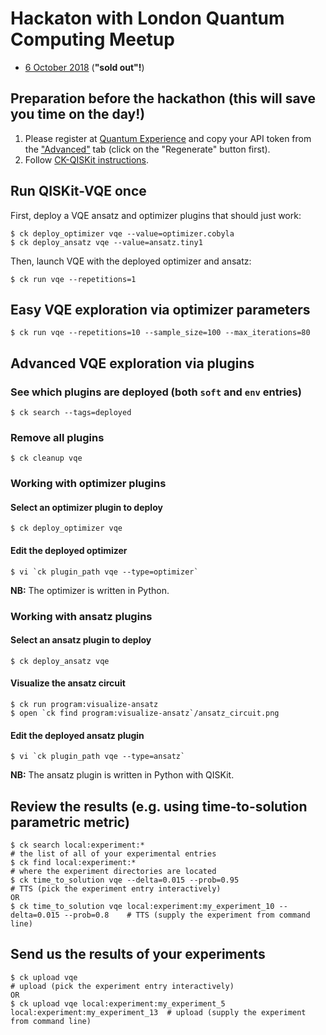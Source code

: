 # Hackaton with London Quantum Computing Meetup

* [6 October 2018](https://www.meetup.com/London-Quantum-Computing-Meetup/events/254156028/) (**"sold out"!**)

## Preparation before the hackathon (this will save you time on the day!)

1. Please register at [Quantum Experience](https://quantumexperience.ng.bluemix.net/qx/signup) and copy your API token from the ["Advanced"](https://quantumexperience.ng.bluemix.net/qx/account/advanced) tab (click on the "Regenerate" button first).
1. Follow [CK-QISKit instructions](https://github.com/ctuning/ck-qiskit).

## Run QISKit-VQE once

First, deploy a VQE ansatz and optimizer plugins that should just work:
```
$ ck deploy_optimizer vqe --value=optimizer.cobyla
$ ck deploy_ansatz vqe --value=ansatz.tiny1
```

Then, launch VQE with the deployed optimizer and ansatz:
```
$ ck run vqe --repetitions=1
```

## Easy VQE exploration via optimizer parameters
```
$ ck run vqe --repetitions=10 --sample_size=100 --max_iterations=80
```

## Advanced VQE exploration via plugins

### See which plugins are deployed (both `soft` and `env` entries)
```
$ ck search --tags=deployed
```

### Remove all plugins
```
$ ck cleanup vqe
```

### Working with optimizer plugins

#### Select an optimizer plugin to deploy
```
$ ck deploy_optimizer vqe
```

#### Edit the deployed optimizer
```
$ vi `ck plugin_path vqe --type=optimizer`
```
**NB:** The optimizer is written in Python.

### Working with ansatz plugins

#### Select an ansatz plugin to deploy
```
$ ck deploy_ansatz vqe
```

#### Visualize the ansatz circuit
```
$ ck run program:visualize-ansatz
$ open `ck find program:visualize-ansatz`/ansatz_circuit.png
```

#### Edit the deployed ansatz plugin
```
$ vi `ck plugin_path vqe --type=ansatz`
```
**NB:** The ansatz plugin is written in Python with QISKit.


## Review the results (e.g. using time-to-solution parametric metric)
```
$ ck search local:experiment:*                                                          # the list of all of your experimental entries
$ ck find local:experiment:*                                                            # where the experiment directories are located
$ ck time_to_solution vqe --delta=0.015 --prob=0.95                                     # TTS (pick the experiment entry interactively)
OR
$ ck time_to_solution vqe local:experiment:my_experiment_10 --delta=0.015 --prob=0.8    # TTS (supply the experiment from command line)
```

## Send us the results of your experiments
```
$ ck upload vqe                                                                     # upload (pick the experiment entry interactively)
OR
$ ck upload vqe local:experiment:my_experiment_5 local:experiment:my_experiment_13  # upload (supply the experiment from command line)
```
